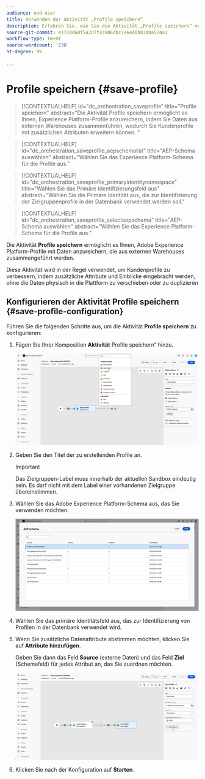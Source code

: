 ```yaml
---
audience: end-user
title: Verwenden der Aktivität „Profile speichern“
description: Erfahren Sie, wie Sie die Aktivität „Profile speichern“ verwenden
source-git-commit: e1720d60f542d7f43986dbc7e6e40b83d0a524a1
workflow-type: tm+mt
source-wordcount: '238'
ht-degree: 9%

---
```


# Profile speichern {#save-profile}

>[!CONTEXTUALHELP]
>id="dc_orchestration_saveprofile"
>title="Profile speichern"
>abstract="Die Aktivität Profile speichern ermöglicht es Ihnen, Experience Platform-Profile anzureichern, indem Sie Daten aus externen Warehouses zusammenführen, wodurch Sie Kundenprofile mit zusätzlichen Attributen erweitern können. "

>[!CONTEXTUALHELP]
>id="dc_orchestration_saveprofile_aepschemalist"
>title="AEP-Schema auswählen"
>abstract="Wählen Sie das Experience Platform-Schema für die Profile aus."

>[!CONTEXTUALHELP]
>id="dc_orchestration_saveprofile_primaryidentitynamespace"
>title="Wählen Sie das Primäre Identifizierungsfeld aus"
>abstract="Wählen Sie die Primäre Identität aus, die zur Identifizierung der Zielgruppenprofile in der Datenbank verwendet werden soll."

>[!CONTEXTUALHELP]
>id="dc_orchestration_saveprofile_selectaepschema"
>title="AEP-Schema auswählen"
>abstract="Wählen Sie das Experience Platform-Schema für die Profile aus."

Die Aktivität **Profile speichern** ermöglicht es Ihnen, Adobe Experience Platform-Profile mit Daten anzureichern, die aus externen Warehouses zusammengeführt werden.

Diese Aktivität wird in der Regel verwendet, um Kundenprofile zu verbessern, indem zusätzliche Attribute und Einblicke eingebracht werden, ohne die Daten physisch in die Plattform zu verschieben oder zu duplizieren

## Konfigurieren der Aktivität Profile speichern {#save-profile-configuration}

Führen Sie die folgenden Schritte aus, um die Aktivität **Profile speichern** zu konfigurieren:

1. Fügen Sie Ihrer Komposition **Aktivität** Profile speichern“ hinzu.

   ![](../assets/save-profile.png)

1. Geben Sie den Titel der zu erstellenden Profile an.

   >[!IMPORTANT]
   >
   >Das Zielgruppen-Label muss innerhalb der aktuellen Sandbox eindeutig sein. Es darf nicht mit dem Label einer vorhandenen Zielgruppe übereinstimmen.

1. Wählen Sie das Adobe Experience Platform-Schema aus, das Sie verwenden möchten.

   ![](../assets/save-profile-2.png)

1. Wählen Sie das primäre Identitätsfeld aus, das zur Identifizierung von Profilen in der Datenbank verwendet wird.

1. Wenn Sie zusätzliche Datenattribute abstimmen möchten, klicken Sie auf **Attribute hinzufügen**.

   Geben Sie dann das Feld **Source** (externe Daten) und das Feld **Ziel** (Schemafeld) für jedes Attribut an, das Sie zuordnen möchten.

   ![](../assets/save-profile-3.png)

1. Klicken Sie nach der Konfiguration auf **Starten**.

